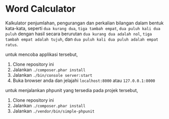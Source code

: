 Word Calculator
==============

Kalkulator penjumlahan, pengurangan dan perkalian bilangan dalam bentuk kata-kata, seperti `dua kurang dua`, `tiga tambah empat`, `dua puluh kali dua puluh` dengan hasil secara berurutan `dua kurang dua adalah nol`, `tiga tambah empat adalah tujuh`, dan `dua puluh kali dua puluh adalah empat ratus`.

untuk mencoba applikasi tersebut,

1. Clone repository ini
2. Jalankan `./composer.phar install`
3. Jalankan `./bin/console server:start`
4. Buka browser anda dan jelajahi `localhost:8000` atau `127.0.0.1:8000`

untuk menjalankan phpunit yang tersedia pada projek tersebut,
1. Clone repository ini
2. Jalankan `./composer.phar install`
3. Jalankan `./vendor/bin/simple-phpunit`
